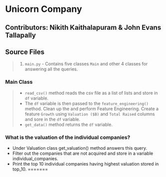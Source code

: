 # Unicorn Company

## Contributors: Nikith Kaithalapuram & John Evans Tallapally 

## Source Files

> 1. `main.py` - Contains five classes `Main` and other 4 classes for answering
> all the queries.

### Main Class

> - `read_csv()` method reads the csv file as a list of lists and store in `df`
> variable.
> - The `df` variable is then passed to the `feature_engineering()` method. 
> Clean up the and perform Feature Engineering. Create a feature `Growth` using
> `Valuation ($B)` and `Total Raised` columns and sore in the `df` variable.
> - `get_data()` method returns the `df` variable.

### What is the valuation of the individual companies?

- Under Valuation class get_valuation() method answers this query.
- Filter out the companies that are not acquired and store in a variable individual_companies.
- Print the top 10 individual companies having highest valuation stored in top_10.
=======
